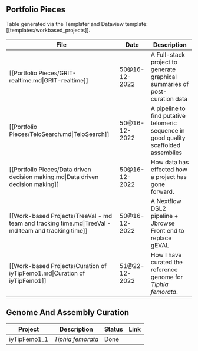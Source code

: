 
## Portfolio Pieces
Table generated via the Templater and Dataview template: [[templates/workbased_projects]].

| File                                                                                                | Date          | Description                                                                          |
| --------------------------------------------------------------------------------------------------- | ------------- | ------------------------------------------------------------------------------------ |
| [[Portfolio Pieces/GRIT-realtime.md\|GRIT-realtime]]                                                | 50@16-12-2022 | A Full-stack project to generate graphical summaries of post-curation data           |
| [[Portfolio Pieces/TeloSearch.md\|TeloSearch]]                                                      | 50@16-12-2022 | A pipeline to find putative telomeric sequence in good quality scaffolded assemblies |
| [[Portfolio Pieces/Data driven decision making.md\|Data driven decision making]]                    | 50@16-12-2022 | How data has effected how a project has gone forward.                                |
| [[Work-based Projects/TreeVal - md team and tracking time.md\|TreeVal - md team and tracking time]] | 50@16-12-2022 | A Nextflow DSL2 pipeline + Jbrowse Front end to replace gEVAL                        |
| [[Work-based Projects/Curation of iyTipFemo1.md\|Curation of iyTipFemo1]]                           | 51@22-12-2022 | How I have curated the reference genome for _Tiphia femorata_.                       |






## Genome And Assembly Curation
| Project | Description | Status | Link |
|---|---|---|---|
| iyTipFemo1_1 | _Tiphia femorata_ | Done | |
